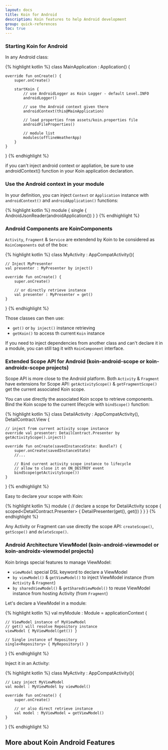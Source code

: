 ```yaml
---
layout: docs
title: Koin for Android
description: Koin features to help Android development 
group: quick-references
toc: true
---
```


### Starting Koin for Android

In any Android class:

{% highlight kotlin %}
class MainApplication : Application() {

    override fun onCreate() {
        super.onCreate()

        startKoin {
            // use AndroidLogger as Koin Logger - default Level.INFO
            androidLogger()

            // use the Android context given there
            androidContext(this@MainApplication)

            // load properties from assets/koin.properties file
            androidFileProperties()

            // module list
            modules(offlineWeatherApp)
        }
    }
}
{% endhighlight %}

<div class="alert alert-primary" role="alert">
    if you can't inject android context or appliation, be sure to use androidContext() function in your Koin application declaration.
</div>

### Use the Android context in your module

In your definition, you can inject `Context` or `Application` instance with `androidContext()` and `androidApplication()` functions:

{% highlight kotlin %}
module {
    single<JsonReader> { AndroidJsonReader(androidApplication()) }
}
{% endhighlight %}

### Android Components are KoinComponents

`Activity`, `Fragment` & `Service` are extendend by Koin to be considered as `KoinComponents` out of the box:

{% highlight kotlin %}
class MyActivity : AppCompatActivity(){

    // Inject MyPresenter
    val presenter : MyPresenter by inject()

    override fun onCreate() {
        super.onCreate()

        // or directly retrieve instance
        val presenter : MyPresenter = get()
    }
}
{% endhighlight %}

Those classes can then use:

* `get()` or `by inject()` instance retrieving
* `getKoin()` to access th current `Koin` instance

If you need to inject dependencies from another class and can't declare it in a module, you can still tag it with `KoinComponent` interface.

### Extended Scope API for Android (koin-android-scope or koin-androidx-scope projects)

Scope API is more close to the Android platform. Both `Activity` & `Fragment` have extensions for Scope API: `getActivityScope()` & `getFragmentScope()` get the current associated Koin scope.

You can use directly the associated Koin scope to retrieve components. Bind the Koin scope to the current lifecycle with `bindScope()` function:

{% highlight kotlin %}
class DetailActivity : AppCompatActivity(), DetailContract.View {

    // inject from current activity scope instance
    override val presenter: DetailContract.Presenter by getActivityScope().inject()

    override fun onCreate(savedInstanceState: Bundle?) {
        super.onCreate(savedInstanceState)
        //...

        // Bind current activity scope instance to lifecycle
        // allow to close it on ON_DESTROY event
        bindScope(getActivityScope())
    }
}
{% endhighlight %}

Easy to declare your scope with Koin:

{% highlight kotlin %}
module {
    // declare a scope for DetailActivity
    scope<DetailActivity> {
        scoped<DetailContract.Presenter> { DetailPresenter(get(), get()) }
    }
}
{% endhighlight %}

Any Activity or Fragment can use directly the scope API: `createScope()`, `getScope()` and `deleteScope()`.

### Android Architecture ViewModel (koin-android-viewmodel or koin-androidx-viewmodel projects)

Koin brings special features to manage ViewModel:

* `viewModel` special DSL keyword to declare a ViewModel
* `by viewModel()` & `getViewModel()` to inject ViewModel instance (from `Activity` & `Fragment`)
* `by sharedViewModel()` & `getSharedViewModel()` to reuse ViewModel instance from hosting Activity (from `Fragment`)

Let's declare a ViewModel in a module:

{% highlight kotlin %}
val myModule : Module = applicationContext {
    
    // ViewModel instance of MyViewModel
    // get() will resolve Repository instance
    viewModel { MyViewModel(get()) }

    // Single instance of Repository
    single<Repository> { MyRepository() }
}
{% endhighlight %}

Inject it in an Activity:

{% highlight kotlin %}
class MyActivity : AppCompatActivity(){

    // Lazy inject MyViewModel
    val model : MyViewModel by viewModel()

    override fun onCreate() {
        super.onCreate()

        // or also direct retrieve instance
        val model : MyViewModel = getViewModel()
    }
}
{% endhighlight %}

## More about Koin Android Features


